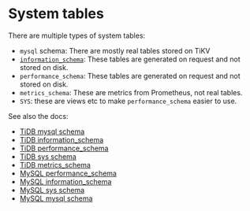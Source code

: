 # System tables

There are multiple types of system tables:

- `mysql` schema: There are mostly real tables stored on TiKV
- [`information_schema`](information_schema/introduction.md): These tables are generated on request and not stored on disk.
- `performance_schema`: These tables are generated on request and not stored on disk.
- `metrics_schema`: These are metrics from Prometheus, not real tables.
- `SYS`: these are views etc to make `performance_schema` easier to use.

See also the docs:
- [TiDB mysql schema](https://docs.pingcap.com/tidb/stable/mysql-schema)
- [TiDB information_schema](https://docs.pingcap.com/tidb/stable/information-schema)
- [TiDB performance_schema](https://docs.pingcap.com/tidb/stable/performance-schema)
- [TiDB sys schema](https://docs.pingcap.com/tidb/stable/sys-schema)
- [TiDB metrics_schema](https://docs.pingcap.com/tidb/stable/metrics-schema)
- [MySQL performance_schema](https://dev.mysql.com/doc/refman/8.4/en/performance-schema.html)
- [MySQL information_schema](https://dev.mysql.com/doc/refman/8.4/en/information-schema.html)
- [MySQL sys schema](https://dev.mysql.com/doc/refman/8.4/en/sys-schema.html)
- [MySQL mysql schema](https://dev.mysql.com/doc/refman/8.4/en/system-schema.html)